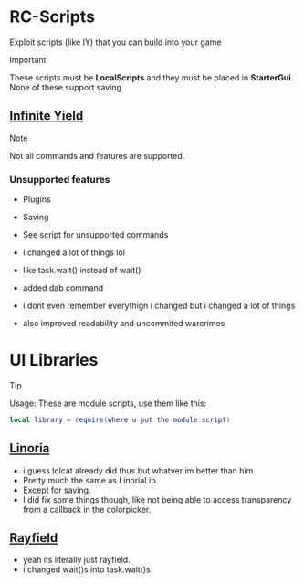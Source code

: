 # RC-Scripts
Exploit scripts (like IY) that you can build into your game

> [!IMPORTANT]
> These scripts must be **LocalScripts** and they must be placed in **StarterGui**.
> None of these support saving.

## [Infinite Yield](Infinite%20Yield%20RC.lua)
> [!NOTE]
> Not all commands and features are supported.

### Unsupported features
* Plugins
* Saving
* See script for unsupported commands

* i changed a lot of things lol
* like task.wait() instead of wait()
* added dab command
* i dont even remember everythign i changed but i changed a lot of things
* also improved readability and uncommited warcrimes



# UI Libraries

> [!TIP]
> Usage:
> These are module scripts, use them like this:
> ```lua
> local library = require(where u put the module script)
> ```

## [Linoria](https://github.com/MaxxusX/RC-Scripts/raw/main/LinoriaLib%20RC.rbxm)

* i guess lolcat already did thus but whatver im better than him
* Pretty much the same as LinoriaLib.
* Except for saving.
* I did fix some things though, like not being able to access transparency from a callback in the colorpicker.

## [Rayfield](https://github.com/MaxxusX/RC-Scripts/raw/main/LinoriaLib%20RC.rbxm)

* yeah its literally just rayfield.
* i changed wait()s into task.wait()s
